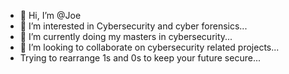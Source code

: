 - 👋 Hi, I’m @Joe
- 👀 I’m interested in Cybersecurity and cyber forensics...
- 🌱 I’m currently doing my masters in cybersecurity...
- 💞️ I’m looking to collaborate on cybersecurity related projects...
-    Trying to rearrange 1s and 0s to keep your future secure...

<!---
joecodes21/joecodes21 is a ✨ special ✨ repository because its `README.md` (this file) appears on your GitHub profile.
You can click the Preview link to take a look at your changes.
--->

